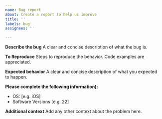 ```yaml
---
name: Bug report
about: Create a report to help us improve
title: ''
labels: bug
assignees: ''

---
```


**Describe the bug**
A clear and concise description of what the bug is.

**To Reproduce**
Steps to reproduce the behavior. Code examples are appreciated.

**Expected behavior**
A clear and concise description of what you expected to happen.

**Please complete the following information):**
 - OS: [e.g. iOS]
 - Software Versions [e.g. 22]

**Additional context**
Add any other context about the problem here.
